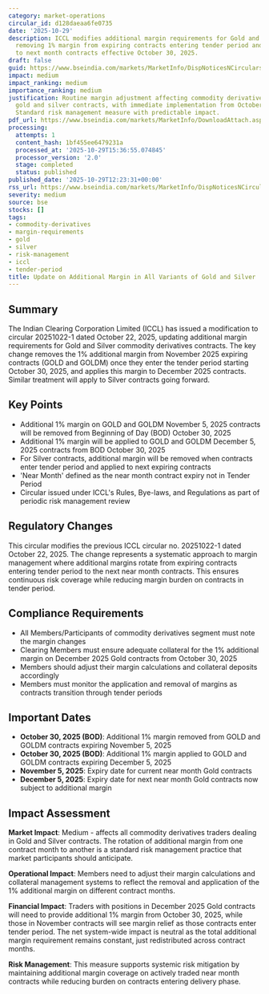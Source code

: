 ```yaml
---
category: market-operations
circular_id: d128daeaa6fe0735
date: '2025-10-29'
description: ICCL modifies additional margin requirements for Gold and Silver contracts,
  removing 1% margin from expiring contracts entering tender period and applying it
  to next month contracts effective October 30, 2025.
draft: false
guid: https://www.bseindia.com/markets/MarketInfo/DispNoticesNCirculars.aspx?Noticeid={5166CCED-7B20-46DE-90B3-954DA467BF16}&noticeno=20251029-28&dt=10/29/2025&icount=28&totcount=56&flag=0
impact: medium
impact_ranking: medium
importance_ranking: medium
justification: Routine margin adjustment affecting commodity derivatives traders in
  gold and silver contracts, with immediate implementation from October 30, 2025.
  Standard risk management measure with predictable impact.
pdf_url: https://www.bseindia.com/markets/MarketInfo/DownloadAttach.aspx?id=20251029-28&attachedId=
processing:
  attempts: 1
  content_hash: 1bf455ee6479231a
  processed_at: '2025-10-29T15:36:55.074845'
  processor_version: '2.0'
  stage: completed
  status: published
published_date: '2025-10-29T12:23:31+00:00'
rss_url: https://www.bseindia.com/markets/MarketInfo/DispNoticesNCirculars.aspx?Noticeid={5166CCED-7B20-46DE-90B3-954DA467BF16}&noticeno=20251029-28&dt=10/29/2025&icount=28&totcount=56&flag=0
severity: medium
source: bse
stocks: []
tags:
- commodity-derivatives
- margin-requirements
- gold
- silver
- risk-management
- iccl
- tender-period
title: Update on Additional Margin in All Variants of Gold and Silver
---
```


## Summary

The Indian Clearing Corporation Limited (ICCL) has issued a modification to circular 20251022-1 dated October 22, 2025, updating additional margin requirements for Gold and Silver commodity derivatives contracts. The key change removes the 1% additional margin from November 2025 expiring contracts (GOLD and GOLDM) once they enter the tender period starting October 30, 2025, and applies this margin to December 2025 contracts. Similar treatment will apply to Silver contracts going forward.

## Key Points

- Additional 1% margin on GOLD and GOLDM November 5, 2025 contracts will be removed from Beginning of Day (BOD) October 30, 2025
- Additional 1% margin will be applied to GOLD and GOLDM December 5, 2025 contracts from BOD October 30, 2025
- For Silver contracts, additional margin will be removed when contracts enter tender period and applied to next expiring contracts
- 'Near Month' defined as the near month contract expiry not in Tender Period
- Circular issued under ICCL's Rules, Bye-laws, and Regulations as part of periodic risk management review

## Regulatory Changes

This circular modifies the previous ICCL circular no. 20251022-1 dated October 22, 2025. The change represents a systematic approach to margin management where additional margins rotate from expiring contracts entering tender period to the next near month contracts. This ensures continuous risk coverage while reducing margin burden on contracts in tender period.

## Compliance Requirements

- All Members/Participants of commodity derivatives segment must note the margin changes
- Clearing Members must ensure adequate collateral for the 1% additional margin on December 2025 Gold contracts from October 30, 2025
- Members should adjust their margin calculations and collateral deposits accordingly
- Members must monitor the application and removal of margins as contracts transition through tender periods

## Important Dates

- **October 30, 2025 (BOD)**: Additional 1% margin removed from GOLD and GOLDM contracts expiring November 5, 2025
- **October 30, 2025 (BOD)**: Additional 1% margin applied to GOLD and GOLDM contracts expiring December 5, 2025
- **November 5, 2025**: Expiry date for current near month Gold contracts
- **December 5, 2025**: Expiry date for next near month Gold contracts now subject to additional margin

## Impact Assessment

**Market Impact**: Medium - affects all commodity derivatives traders dealing in Gold and Silver contracts. The rotation of additional margin from one contract month to another is a standard risk management practice that market participants should anticipate.

**Operational Impact**: Members need to adjust their margin calculations and collateral management systems to reflect the removal and application of the 1% additional margin on different contract months.

**Financial Impact**: Traders with positions in December 2025 Gold contracts will need to provide additional 1% margin from October 30, 2025, while those in November contracts will see margin relief as those contracts enter tender period. The net system-wide impact is neutral as the total additional margin requirement remains constant, just redistributed across contract months.

**Risk Management**: This measure supports systemic risk mitigation by maintaining additional margin coverage on actively traded near month contracts while reducing burden on contracts entering delivery phase.